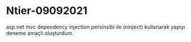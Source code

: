 # Ntier-09092021
asp.net mvc dependency injection persinsibi ile (ninject) kullanarak yapıyı deneme amaçlı oluşturdum.
